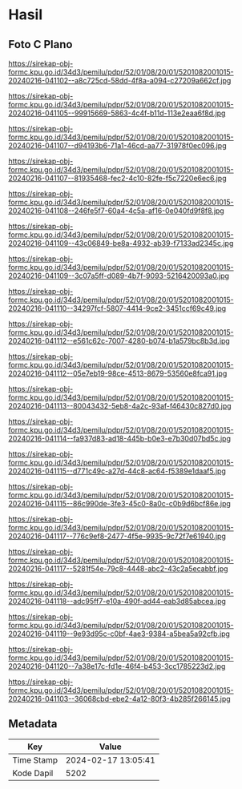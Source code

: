 # Hasil

## Foto C Plano

https://sirekap-obj-formc.kpu.go.id/34d3/pemilu/pdpr/52/01/08/20/01/5201082001015-20240216-041102--a8c725cd-58dd-4f8a-a094-c27209a662cf.jpg

https://sirekap-obj-formc.kpu.go.id/34d3/pemilu/pdpr/52/01/08/20/01/5201082001015-20240216-041105--99915669-5863-4c4f-b11d-113e2eaa6f8d.jpg

https://sirekap-obj-formc.kpu.go.id/34d3/pemilu/pdpr/52/01/08/20/01/5201082001015-20240216-041107--d94193b6-71a1-46cd-aa77-31978f0ec096.jpg

https://sirekap-obj-formc.kpu.go.id/34d3/pemilu/pdpr/52/01/08/20/01/5201082001015-20240216-041107--81935468-fec2-4c10-82fe-f5c7220e6ec6.jpg

https://sirekap-obj-formc.kpu.go.id/34d3/pemilu/pdpr/52/01/08/20/01/5201082001015-20240216-041108--246fe5f7-60a4-4c5a-af16-0e040fd9f8f8.jpg

https://sirekap-obj-formc.kpu.go.id/34d3/pemilu/pdpr/52/01/08/20/01/5201082001015-20240216-041109--43c06849-be8a-4932-ab39-f7133ad2345c.jpg

https://sirekap-obj-formc.kpu.go.id/34d3/pemilu/pdpr/52/01/08/20/01/5201082001015-20240216-041109--3c07a5ff-d089-4b7f-9093-5216420093a0.jpg

https://sirekap-obj-formc.kpu.go.id/34d3/pemilu/pdpr/52/01/08/20/01/5201082001015-20240216-041110--34297fcf-5807-4414-9ce2-3451ccf69c49.jpg

https://sirekap-obj-formc.kpu.go.id/34d3/pemilu/pdpr/52/01/08/20/01/5201082001015-20240216-041112--e561c62c-7007-4280-b074-b1a579bc8b3d.jpg

https://sirekap-obj-formc.kpu.go.id/34d3/pemilu/pdpr/52/01/08/20/01/5201082001015-20240216-041112--05e7eb19-98ce-4513-8679-53560e8fca91.jpg

https://sirekap-obj-formc.kpu.go.id/34d3/pemilu/pdpr/52/01/08/20/01/5201082001015-20240216-041113--80043432-5eb8-4a2c-93af-f46430c827d0.jpg

https://sirekap-obj-formc.kpu.go.id/34d3/pemilu/pdpr/52/01/08/20/01/5201082001015-20240216-041114--fa937d83-ad18-445b-b0e3-e7b30d07bd5c.jpg

https://sirekap-obj-formc.kpu.go.id/34d3/pemilu/pdpr/52/01/08/20/01/5201082001015-20240216-041115--d771c49c-a27d-44c8-ac64-f5389e1daaf5.jpg

https://sirekap-obj-formc.kpu.go.id/34d3/pemilu/pdpr/52/01/08/20/01/5201082001015-20240216-041115--86c990de-3fe3-45c0-8a0c-c0b9d6bcf86e.jpg

https://sirekap-obj-formc.kpu.go.id/34d3/pemilu/pdpr/52/01/08/20/01/5201082001015-20240216-041117--776c9ef8-2477-4f5e-9935-9c72f7e61940.jpg

https://sirekap-obj-formc.kpu.go.id/34d3/pemilu/pdpr/52/01/08/20/01/5201082001015-20240216-041117--5281f54e-79c8-4448-abc2-43c2a5ecabbf.jpg

https://sirekap-obj-formc.kpu.go.id/34d3/pemilu/pdpr/52/01/08/20/01/5201082001015-20240216-041118--adc95ff7-e10a-490f-ad44-eab3d85abcea.jpg

https://sirekap-obj-formc.kpu.go.id/34d3/pemilu/pdpr/52/01/08/20/01/5201082001015-20240216-041119--9e93d95c-c0bf-4ae3-9384-a5bea5a92cfb.jpg

https://sirekap-obj-formc.kpu.go.id/34d3/pemilu/pdpr/52/01/08/20/01/5201082001015-20240216-041120--7a38e17c-fd1e-46f4-b453-3cc1785223d2.jpg

https://sirekap-obj-formc.kpu.go.id/34d3/pemilu/pdpr/52/01/08/20/01/5201082001015-20240216-041103--36068cbd-ebe2-4a12-80f3-4b285f266145.jpg


## Metadata

| Key        | Value               |
| ---------- | ------------------- |
| Time Stamp | 2024-02-17 13:05:41 |
| Kode Dapil | 5202                |



